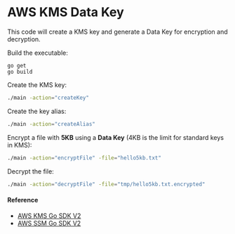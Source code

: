 # AWS KMS Data Key

This code will create a KMS key and generate a Data Key for encryption and decryption.

Build the executable:

```
go get
go build
```

Create the KMS key:

```sh
./main -action="createKey"
```

Create the key alias:

```sh
./main -action="createAlias"
```

Encrypt a file with **5KB** using a **Data Key** (4KB is the limit for standard keys in KMS):

```sh
./main -action="encryptFile" -file="hello5kb.txt"
```

Decrypt the file:

```sh
./main -action="decryptFile" -file="tmp/hello5kb.txt.encrypted"
```


#### Reference

- [AWS KMS Go SDK V2](https://docs.aws.amazon.com/code-library/latest/ug/go_2_kms_code_examples.html)
- [AWS SSM Go SDK V2](https://github.com/awsdocs/aws-doc-sdk-examples/blob/main/gov2/ssm/PutParameter/PutParameterv2.go)
